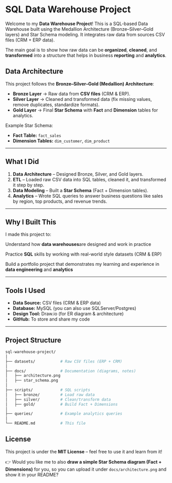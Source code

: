 

# SQL Data Warehouse Project

Welcome to my **Data Warehouse Project**! 
This is a SQL-based Data Warehouse built using the Medallion Architecture (Bronze–Silver–Gold layers) and Star Schema modeling. It integrates raw data from sources CSV files (CRM + ERP data).

The main goal is to show how raw data can be **organized**, **cleaned**, and **transformed** into a structure that helps in business **reporting** and **analytics**.

## Data Architecture

This project follows the **Bronze–Silver–Gold (Medallion) Architecture**:

* **Bronze Layer** → Raw data from **CSV files** (CRM & ERP).
* **Silver Layer** → Cleaned and transformed data (fix missing values, remove duplicates, standardize formats).
* **Gold Layer** → Final **Star Schema** with **Fact** and **Dimension** tables for analytics.

Example Star Schema:

* **Fact Table:** `fact_sales`
* **Dimension Tables:** `dim_customer`, `dim_product`

---

## What I Did

1. **Data Architecture** – Designed Bronze, Silver, and Gold layers.
2. **ETL** – Loaded raw CSV data into SQL tables, cleaned it, and transformed it step by step.
3. **Data Modeling** – Built a **Star Schema** (Fact + Dimension tables).
4. **Analytics** – Wrote SQL queries to answer business questions like sales by region, top products, and revenue trends.

---
 ## Why I Built This

I made this project to:

Understand how **data warehouses**are designed and work in practice

Practice **SQL** skills by working with real-world style datasets (CRM & ERP)

Build a portfolio project that demonstrates my learning and experience in **data engineering** and **analytics**

---

## Tools I Used

* **Data Source:** CSV files (CRM & ERP data)
* **Database:** MySQL (you can also use SQLServer/Postgres)
* **Design Tool:** Draw\.io (for ER diagram & architecture)
* **GitHub:** To store and share my code

---

## Project Structure

```bash
sql-warehouse-project/
│
├── datasets/           # Raw CSV files (ERP + CRM)
│
├── docs/               # Documentation (diagrams, notes)
│   ├── architecture.png
│   ├── star_schema.png
│
├── scripts/            # SQL scripts
│   ├── bronze/         # Load raw data
│   ├── silver/         # Clean/transform data
│   ├── gold/           # Build Fact + Dimensions
│
├── queries/            # Example analytics queries
│
└── README.md           # This file
```


## License

This project is under the **MIT License** – feel free to use it and learn from it!


👉 Would you like me to also **draw a simple Star Schema diagram (Fact + Dimensions)** for you, so you can upload it under `docs/architecture.png` and show it in your README?
